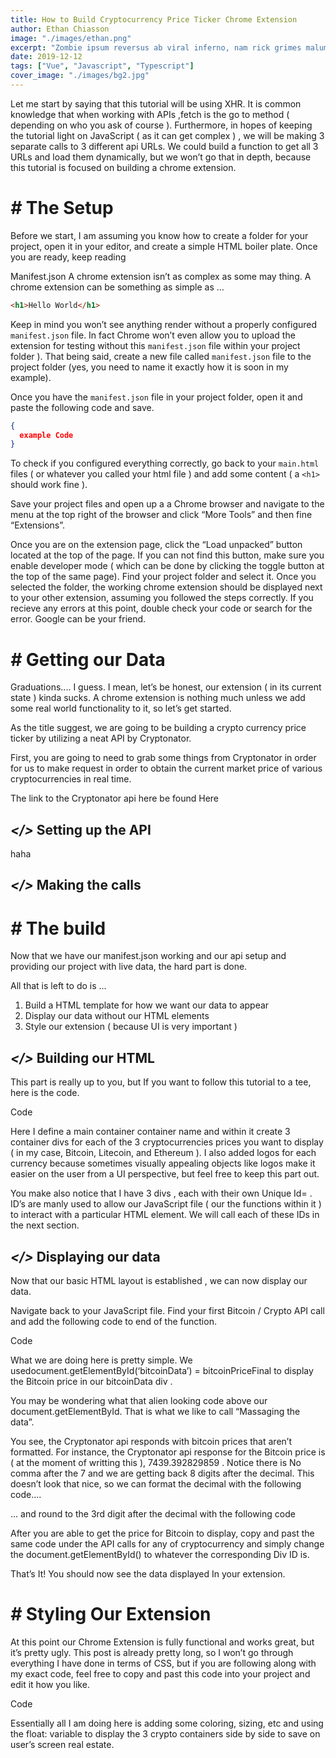 ```yaml
---
title: How to Build Cryptocurrency Price Ticker Chrome Extension
author: Ethan Chiasson
image: "./images/ethan.png"
excerpt: "Zombie ipsum reversus ab viral inferno, nam rick grimes malum cerebro. De carne lumbering animata corpora quaeritis."
date: 2019-12-12
tags: ["Vue", "Javascript", "Typescript"]
cover_image: "./images/bg2.jpg"
---
```


Let me start by saying that this tutorial will be using XHR. It is common knowledge that when working with APIs ,fetch is the go to method ( depending on who you ask of course ). Furthermore, in hopes of keeping the tutorial light on JavaScript ( as it can get complex ) , we will be making 3 separate calls to 3 different api URLs. We could build a function to get all 3 URLs and load them dynamically, but we won’t go that in depth, because this tutorial is focused on building a chrome extension.

# _#_ The Setup

Before we start, I am assuming you know how to create a folder for your project, open it in your editor, and create a simple HTML boiler plate. Once you are ready, keep reading

Manifest.json
A chrome extension isn’t as complex as some may thing. A chrome extension can be something as simple as ...

```html
<h1>Hello World</h1>
```

Keep in mind you won’t see anything render without a properly configured `manifest.json` file. In fact Chrome won’t even allow you to upload the extension for testing without this `manifest.json` file within your project folder ). That being said, create a new file called `manifest.json` file to the project folder (yes, you need to name it exactly how it is soon in my example).

Once you have the `manifest.json` file in your project folder, open it and paste the following code and save.

```json
{
  example Code
}
```

To check if you configured everything correctly, go back to your `main.html` files ( or whatever you called your html file ) and add some content ( a `<h1>` should work fine ).

Save your project files and open up a a Chrome browser and navigate to the menu at the top right of the browser and click “More Tools” and then fine “Extensions”.

Once you are on the extension page, click the “Load unpacked” button located at the top of the page. If you can not find this button, make sure you enable developer mode ( which can be done by clicking the toggle button at the top of the same page). Find your project folder and select it. Once you selected the folder, the working chrome extension should be displayed next to your other extension, assuming you followed the steps correctly. If you recieve any errors at this point, double check your code or search for the error. Google can be your friend.

# _#_ Getting our Data

Graduations.... I guess. I mean, let’s be honest, our extension ( in its current state ) kinda sucks. A chrome extension is nothing much unless we add some real world functionality to it, so let’s get started.

As the title suggest, we are going to be building a crypto currency price ticker by utilizing a neat API by Cryptonator.

First, you are going to need to grab some things from Cryptonator in order for us to make request in order to obtain the current market price of various cryptocurrencies in real time.

The link to the Cryptonator api here be found Here

## _</>_ Setting up the API

haha

## _</>_ Making the calls

# _#_ The build

Now that we have our manifest.json working and our api setup and providing our project with live data, the hard part is done.

All that is left to do is ...

1. Build a HTML template for how we want our data to appear
2. Display our data without our HTML elements
3. Style our extension ( because UI is very important )

## _</>_ Building our HTML

This part is really up to you, but If you want to follow this tutorial to a tee, here is the code.

Code

Here I define a main container container name and within it create 3 container divs for each of the 3 cryptocurrencies prices you want to display ( in my case, Bitcoin, Litecoin, and Ethereum ). I also added logos for each currency because sometimes visually appealing objects like logos make it easier on the user from a UI perspective, but feel free to keep this part out.

You make also notice that I have 3 divs , each with their own Unique Id= . ID’s are manly used to allow our JavaScript file ( our the functions within it ) to interact with a particular HTML element. We will call each of these IDs in the next section.

## _</>_ Displaying our data

Now that our basic HTML layout is established , we can now display our data.

Navigate back to your JavaScript file. Find your first Bitcoin / Crypto API call and add the following code to end of the function.

Code

What we are doing here is pretty simple. We usedocument.getElementById(‘bitcoinData’) = bitcoinPriceFinal to display the Bitcoin price in our bitcoinData div .

You may be wondering what that alien looking code above our document.getElementById. That is what we like to call “Massaging the data”.

You see, the Cryptonator api responds with bitcoin prices that aren’t formatted. For instance, the Cryptonator api response for the Bitcoin price is ( at the moment of writting this ), 7439.392829859 . Notice there is No comma after the 7 and we are getting back 8 digits after the decimal. This doesn’t look that nice, so we can format the decimal with the following code....

... and round to the 3rd digit after the decimal with the following code

After you are able to get the price for Bitcoin to display, copy and past the same code under the API calls for any of cryptocurrency and simply change the document.getElementById() to whatever the corresponding Div ID is.

That’s It! You should now see the data displayed In your extension.

# _#_ Styling Our Extension

At this point our Chrome Extension is fully functional and works great, but it’s pretty ugly. This post is already pretty long, so I won’t go through everything I have done in terms of CSS, but if you are following along with my exact code, feel free to copy and past this code into your project and edit it how you like.

Code

Essentially all I am doing here is adding some coloring, sizing, etc and using the float: variable to display the 3 crypto containers side by side to save on user’s screen real estate.
